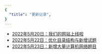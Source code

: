 ```yaml
---
{
  "title": "更新记录",
}
---
```


- [2022年5月20日：我们的网站上线啦](./2022-05-20.md)
- [2022年5月22日：优化目录结构与新增试题](./2022-05-22.md)
- [2022年5月23日：新增大量计算机网络题目](./2022-05-23.md)